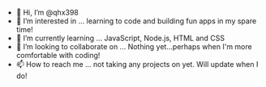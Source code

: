 - 👋 Hi, I’m @qhx398
- 👀 I’m interested in ... learning to code and building fun apps in my spare time!
- 🌱 I’m currently learning ... JavaScript, Node.js, HTML and CSS
- 💞️ I’m looking to collaborate on ... Nothing yet...perhaps when I'm more comfortable with coding!
- 📫 How to reach me ... not taking any projects on yet. Will update when I do!

<!---
qhx398/qhx398 is a ✨ special ✨ repository because its `README.md` (this file) appears on your GitHub profile.
You can click the Preview link to take a look at your changes.
--->
